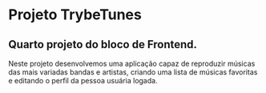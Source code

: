 # Projeto TrybeTunes

## Quarto projeto do bloco de Frontend.

Neste projeto desenvolvemos uma aplicação capaz de reproduzir músicas das mais variadas bandas e artistas, criando uma lista de músicas favoritas e editando o perfil da pessoa usuária logada.
